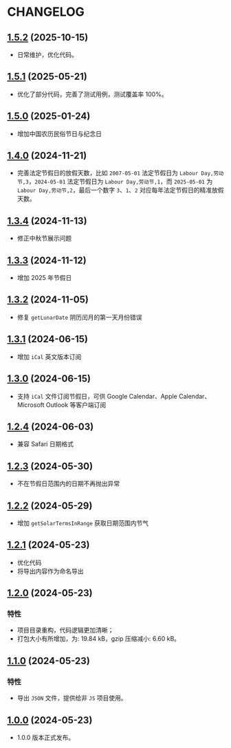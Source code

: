 # CHANGELOG

## [1.5.2](https://github.com/vsme/chinese-days) (2025-10-15)

- 日常维护，优化代码。

## [1.5.1](https://github.com/vsme/chinese-days) (2025-05-21)

- 优化了部分代码，完善了测试用例，测试覆盖率 100%。

## [1.5.0](https://github.com/vsme/chinese-days) (2025-01-24)

- 增加中国农历民俗节日与纪念日

## [1.4.0](https://github.com/vsme/chinese-days) (2024-11-21)

- 完善法定节假日的放假天数，比如 `2007-05-01` 法定节假日为 `Labour Day,劳动节,3`，`2024-05-01` 法定节假日为 `Labour Day,劳动节,1`，而 `2025-05-01` 为 `Labour Day,劳动节,2`，最后一个数字 `3`、`1`、`2` 对应每年法定节假日的精准放假天数。

## [1.3.4](https://github.com/vsme/chinese-days) (2024-11-13)

- 修正中秋节展示问题

## [1.3.3](https://github.com/vsme/chinese-days) (2024-11-12)

- 增加 2025 年节假日

## [1.3.2](https://github.com/vsme/chinese-days) (2024-11-05)

- 修复 `getLunarDate` 阴历闰月的第一天月份错误

## [1.3.1](https://github.com/vsme/chinese-days) (2024-06-15)

- 增加 `iCal` 英文版本订阅

## [1.3.0](https://github.com/vsme/chinese-days) (2024-06-15)

- 支持 `iCal` 文件订阅节假日，可供 Google Calendar、Apple Calendar、Microsoft Outlook 等客户端订阅

## [1.2.4](https://github.com/vsme/chinese-days) (2024-06-03)

- 兼容 Safari 日期格式

## [1.2.3](https://github.com/vsme/chinese-days) (2024-05-30)

- 不在节假日范围内的日期不再抛出异常

## [1.2.2](https://github.com/vsme/chinese-days) (2024-05-29)

- 增加 `getSolarTermsInRange` 获取日期范围内节气

## [1.2.1](https://github.com/vsme/chinese-days) (2024-05-23)

- 优化代码
- 将导出内容作为命名导出

## [1.2.0](https://github.com/vsme/chinese-days) (2024-05-23)

### 特性

- 项目目录重构，代码逻辑更加清晰；
- 打包大小有所增加，为: 19.84 kB，gzip 压缩减小: 6.60 kB。

## [1.1.0](https://github.com/vsme/chinese-days) (2024-05-23)

### 特性

- 导出 `JSON` 文件，提供给非 `JS` 项目使用。

## [1.0.0](https://github.com/vsme/chinese-days) (2024-05-23)

- 1.0.0 版本正式发布。